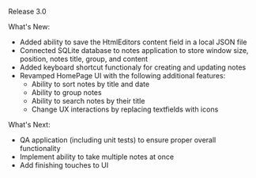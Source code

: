 Release 3.0

What's New:
- Added ability to save the HtmlEditors content field in a local JSON file
- Connected SQLite database to notes application to store window size, position, notes title, group, and content
- Added keyboard shortcut functionaly for creating and updating notes
- Revamped HomePage UI with the following additional features:
    - Ability to sort notes by title and date
    - Ability to group notes
    - Ability to search notes by their title
    - Change UX interactions by replacing textfields with icons

What's Next:
- QA application (including unit tests) to ensure proper overall functionality
- Implement ability to take multiple notes at once
- Add finishing touches to UI
